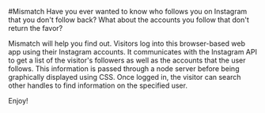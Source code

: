 #Mismatch
Have you ever wanted to know who follows you on Instagram that you don't follow back?
What about the accounts you follow that don't return the favor?

Mismatch will help you find out.
Visitors log into this browser-based web app using their Instagram accounts. It communicates with the Instagram API to get a list of the visitor's followers as well as the accounts that the user follows. This information is passed through a node server before being graphically displayed using CSS. Once logged in, the visitor can search other handles to find information on the specified user.

Enjoy!
